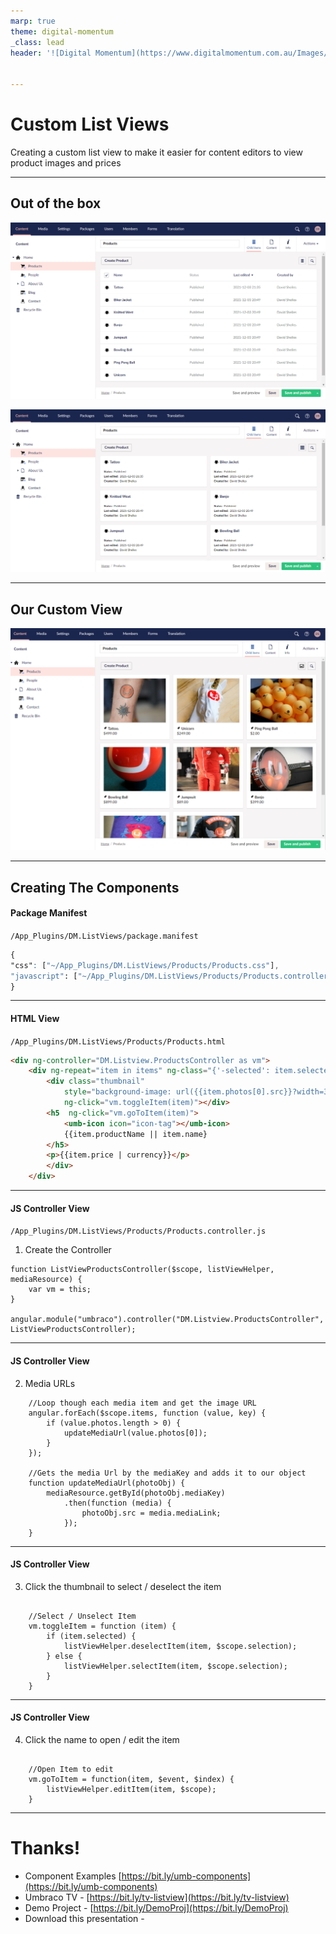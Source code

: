 ```yaml
---
marp: true
theme: digital-momentum
_class: lead
header: '![Digital Momentum](https://www.digitalmomentum.com.au/Images/logos/Digital-Momentum.svg)' 


---
```



# **Custom List Views**

Creating a custom list view to make it easier for content editors to view product images and prices

---

## Out of the box

<div class="row">

![w:550px](images/table-view.png)

![w:550px](images/card-view.png)

</div>


------


## Our Custom View
![w:580px center ](images/listview.png)

<!--
1. Easy for editors
 -->


---


## Creating The Components

#### Package Manifest

`/App_Plugins/DM.ListViews/package.manifest`

```css
{
"css": ["~/App_Plugins/DM.ListViews/Products/Products.css"],
"javascript": ["~/App_Plugins/DM.ListViews/Products/Products.controller.js"]
}
```

<!-- 
We have 4 files:
1. package.manifest
2. Html View
3. Javascript Controller
4. CSS
-->

---
#### HTML View

`/App_Plugins/DM.ListViews/Products/Products.html`

```html
<div ng-controller="DM.Listview.ProductsController as vm">
    <div ng-repeat="item in items" ng-class="{'-selected': item.selected}">
        <div class="thumbnail" 
            style="background-image: url({{item.photos[0].src}}?width=300"
            ng-click="vm.toggleItem(item)"></div>
        <h5  ng-click="vm.goToItem(item)">
            <umb-icon icon="icon-tag"></umb-icon> 
            {{item.productName || item.name}
        </h5>
        <p>{{item.price | currency}}</p>
        </div>
    </div>
```
<!-- 
1. ng-controller: DM.Listview.ProductsController
2. ng-repeat
3. ng-class: Selected
4. BG Image: item.photos[0].src
5. ng-click: vm.toggleItem(item)
6. ng-click: vm.goToItem(item)
7. {{item.productName || item.name}
8. {{item.price | currency}}
-->
---
#### JS Controller View

`/App_Plugins/DM.ListViews/Products/Products.controller.js`

1. Create the Controller

```JS
function ListViewProductsController($scope, listViewHelper, mediaResource) {
    var vm = this;
}

angular.module("umbraco").controller("DM.Listview.ProductsController", 
ListViewProductsController);

```

---
#### JS Controller View

2. Media URLs

```JS
    //Loop though each media item and get the image URL
    angular.forEach($scope.items, function (value, key) {
        if (value.photos.length > 0) {
            updateMediaUrl(value.photos[0]);
        }
    });

    //Gets the media Url by the mediaKey and adds it to our object
    function updateMediaUrl(photoObj) {
        mediaResource.getById(photoObj.mediaKey)
            .then(function (media) {
                photoObj.src = media.mediaLink;
            });
    }
```

---
#### JS Controller View

3. Click the thumbnail to select / deselect the item

```JS

    //Select / Unselect Item
    vm.toggleItem = function (item) {
        if (item.selected) {
            listViewHelper.deselectItem(item, $scope.selection);
        } else {
            listViewHelper.selectItem(item, $scope.selection);
        }
    }

```

---
#### JS Controller View

4. Click the name to open / edit the item

```JS

    //Open Item to edit
    vm.goToItem = function(item, $event, $index) {
        listViewHelper.editItem(item, $scope);
    }

```

---
# **Thanks!**

- Component Examples [https://bit.ly/umb-components](https://bit.ly/umb-components)
- Umbraco TV - [https://bit.ly/tv-listview](https://bit.ly/tv-listview)
- Demo Project - [https://bit.ly/DemoProj](https://bit.ly/DemoProj)
- Download this presentation - []()


<!-- 

1. Creating the list view
- Add the extra properties
- Add the view
-->